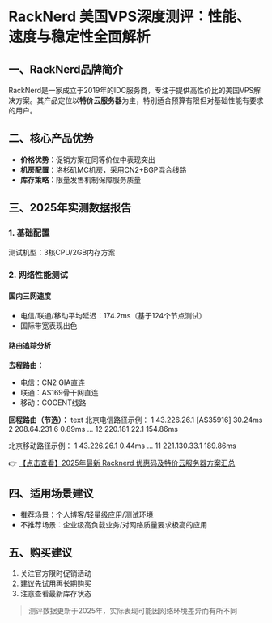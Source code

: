 # RackNerd 美国VPS深度测评：性能、速度与稳定性全面解析

## 一、RackNerd品牌简介
RackNerd是一家成立于2019年的IDC服务商，专注于提供高性价比的美国VPS解决方案。其产品定位以**特价云服务器**为主，特别适合预算有限但对基础性能有要求的用户。

## 二、核心产品优势
- **价格优势**：促销方案在同等价位中表现突出
- **机房配置**：洛杉矶MC机房，采用CN2+BGP混合线路
- **库存策略**：限量发售机制保障服务质量

## 三、2025年实测数据报告
### 1. 基础配置
测试机型：3核CPU/2GB内存方案

### 2. 网络性能测试
#### 国内三网速度
- 电信/联通/移动平均延迟：174.2ms（基于124个节点测试）
- 国际带宽表现出色

#### 路由追踪分析
**去程路由：**
- 电信：CN2 GIA直连
- 联通：AS169骨干网直连
- 移动：COGENT线路

**回程路由（节选）：**
text
北京电信路径示例：
1  43.226.26.1 [AS35916] 30.24ms
2  208.64.231.6 0.89ms
...
12  220.181.22.1 154.86ms

北京移动路径示例：
1  43.226.26.1 0.44ms
...
11  221.130.33.1 189.86ms

👉 [【点击查看】2025年最新 Racknerd 优惠码及特价云服务器方案汇总](https://bit.ly/Rack_Nerd)

## 四、适用场景建议
- 推荐场景：个人博客/轻量级应用/测试环境
- 不推荐场景：企业级高负载业务/对网络质量要求极高的应用

## 五、购买建议
1. 关注官方限时促销活动
2. 建议先试用再长期购买
3. 注意查看最新库存状态

> 测评数据更新于2025年，实际表现可能因网络环境差异而有所不同
